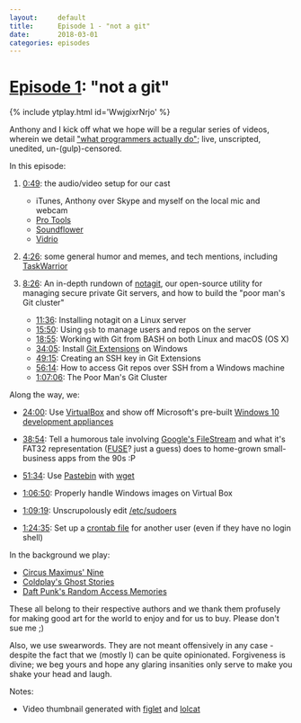 ```yaml
---
layout:		default
title:		Episode 1 - "not a git"
date:		2018-03-01
categories: episodes
---
```


# [Episode 1](https://youtu.be/WwjgixrNrjo): "not a git"

{% include ytplay.html id='WwjgixrNrjo' %}

Anthony and I kick off what we hope will be a regular series of videos,
	wherein we detail ["what programmers actually do"](../index.md);
	live, unscripted, unedited, un-(gulp)-censored.

In this episode:

1. [0:49](https://youtu.be/WwjgixrNrjo?t=0m49s): the audio/video setup for our cast
	- iTunes, Anthony over Skype and myself on the local mic and webcam
	- [Pro Tools](https://www.avid.com/pro-tools)
	- [Soundflower](https://github.com/mattingalls/Soundflower)
	- [Vidrio](https://vidr.io/)

1. [4:26](https://youtu.be/WwjgixrNrjo?t=4m26s):
	some general humor and memes, and tech mentions, including
	[TaskWarrior](https://taskwarrior.org/)

1. [8:26](https://youtu.be/WwjgixrNrjo?t=8m26s):
		An in-depth rundown of [notagit](https://siriobalmelli.github.io/notagit/),
		our open-source utility for managing secure private Git servers,
		and how to build the "poor man's Git cluster"
	- [11:36](https://youtu.be/WwjgixrNrjo?t=11m36s):
		Installing notagit on a Linux server
	- [15:50](https://youtu.be/WwjgixrNrjo?t=15m50s):
		Using `gsb` to manage users and repos on the server
	- [18:55](https://youtu.be/WwjgixrNrjo?t=18m55s):
		Working with Git from BASH on both Linux and macOS (OS X)
	- [34:05](https://youtu.be/WwjgixrNrjo?t=34m05s):
		Install [Git Extensions](https://gitextensions.github.io/) on Windows
	- [49:15](https://youtu.be/WwjgixrNrjo?t=49m15s):
		Creating an SSH key in Git Extensions
	- [56:14](https://youtu.be/WwjgixrNrjo?t=56m14s):
		How to access Git repos over SSH from a Windows machine
	- [1:07:06](https://youtu.be/WwjgixrNrjo?t=1h07m06s):
		The Poor Man's Git Cluster

Along the way, we:

- [24:00](https://youtu.be/WwjgixrNrjo?t=24m00s):
	Use [VirtualBox](https://www.virtualbox.org/) and show off Microsoft's pre-built
	[Windows 10 development appliances](https://developer.microsoft.com/en-us/windows/downloads/virtual-machines)

- [38:54](https://youtu.be/WwjgixrNrjo?t=38m54s):
	Tell a humorous tale involving [Google's FileStream](https://support.google.com/a/answer/7491144?hl=en)
	and what it's FAT32 representation
	([FUSE](https://en.wikipedia.org/wiki/Filesystem_in_Userspace)? just a guess)
	does to home-grown small-business apps from the 90s :P

- [51:34](https://youtu.be/WwjgixrNrjo?t=51m34s):
	Use [Pastebin](https://www.paste.org/p/home) with [wget](https://linux.die.net/man/1/wget)

- [1:06:50](https://youtu.be/WwjgixrNrjo?t=1h06m50s):
	Properly handle Windows images on Virtual Box

- [1:09:19](https://youtu.be/WwjgixrNrjo?t=1h09m19s):
	Unscrupolously edit [/etc/sudoers](https://linux.die.net/man/5/sudoers)

- [1:24:35](https://youtu.be/WwjgixrNrjo?t=1h24m35s):
	Set up a [crontab file](http://www.adminschoice.com/crontab-quick-reference)
	for another user (even if they have no login shell)

In the background we play:

- [Circus Maximus' Nine](http://www.circusmaximussite.com/release/nine/)
- [Coldplay's Ghost Stories](http://coldplay.com/recordings/ghost_stories/)
- [Daft Punk's Random Access Memories](http://www.randomaccessmemories.com/)

These all belong to their respective authors and we thank them profusely
	for making good art for the world to enjoy and for us to buy.
Please don't sue me ;)

Also, we use swearwords.
They are not meant offensively in any case - despite the fact that we (mostly I)
	can be quite opinionated.
Forgiveness is divine; we beg yours and hope any glaring insanities
	only serve to make you shake your head and laugh.

Notes:

- Video thumbnail generated with [figlet](https://linux.die.net/man/6/figlet) and
	[lolcat](http://manpages.ubuntu.com/manpages/trusty/en/man6/lolcat.6.html)
